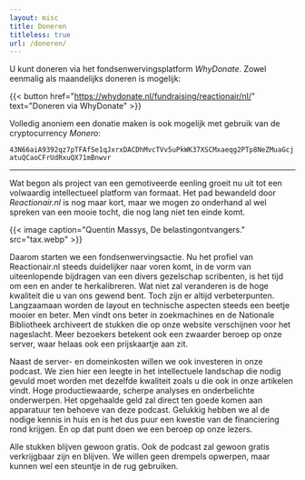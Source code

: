 ```yaml
---
layout: misc
title: Doneren
titleless: true
url: /doneren/
---
```


U kunt doneren via het fondsenwervingsplatform *WhyDonate*. Zowel eenmalig als maandelijks doneren is mogelijk:

{{< button href="https://whydonate.nl/fundraising/reactionair/nl/" text="Doneren via WhyDonate" >}}

Volledig anoniem een donatie maken is ook mogelijk met gebruik van de cryptocurrency *Monero*:

<code>43N66aiA9392qz7pTFAfSe1qJxrxDACDhMvcTVv5uPkWK37XSCMxaeqg2PTp8NeZMuaGcjatuQCaoCFrUdRxuQX71mBnwvr</code>

- - -

Wat begon als project van een gemotiveerde eenling groeit nu uit tot een volwaardig intellectueel platform van formaat. Het pad bewandeld door *Reactionair.nl* is nog maar kort, maar we mogen zo onderhand al wel spreken van een mooie tocht, die nog lang niet ten einde komt.

{{< image caption="Quentin Massys, De belastingontvangers." src="tax.webp" >}}

Daarom starten we een fondsenwervingsactie. Nu het profiel van Reactionair.nl steeds duidelijker naar voren komt, in de vorm van uiteenlopende bijdragen van een divers gezelschap scribenten, is het tijd om een en ander te herkalibreren. Wat niet zal veranderen is de hoge kwaliteit die u van ons gewend bent. Toch zijn er altijd verbeterpunten. Langzaamaan worden de layout en technische aspecten steeds een beetje mooier en beter. Men vindt ons beter in zoekmachines en de Nationale Bibliotheek archiveert de stukken die op onze website verschijnen voor het nageslacht. Meer bezoekers betekent ook een zwaarder beroep op onze server, waar helaas ook een prijskaartje aan zit.

Naast de server- en domeinkosten willen we ook investeren in onze podcast. We zien hier een leegte in het intellectuele landschap die nodig gevuld moet worden met dezelfde kwaliteit zoals u die ook in onze artikelen vindt. Hoge productiewaarde, scherpe analyses en onderbelichte onderwerpen. Het opgehaalde geld zal direct ten goede komen aan apparatuur ten behoeve van deze podcast. Gelukkig hebben we al de nodige kennis in huis en is het dus puur een kwestie van de financiering rond krijgen. En op dat punt doen we een beroep op onze lezers.

Alle stukken blijven gewoon gratis. Ook de podcast zal gewoon gratis verkrijgbaar zijn en blijven. We willen geen drempels opwerpen, maar kunnen wel een steuntje in de rug gebruiken.
